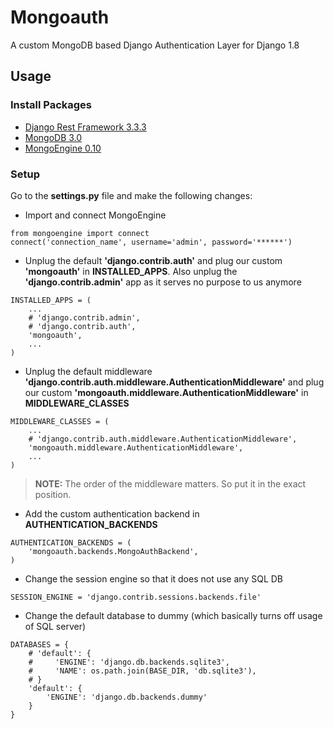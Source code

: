# Mongoauth

A custom MongoDB based Django Authentication Layer for Django 1.8

## Usage
### Install Packages
* [Django Rest Framework 3.3.3]
* [MongoDB 3.0]
* [MongoEngine 0.10]

### Setup
Go to the **settings.py** file and make the following changes:

* Import and connect MongoEngine
```
from mongoengine import connect
connect('connection_name', username='admin', password='******')
```
* Unplug the default **'django.contrib.auth'** and plug our custom **'mongoauth'**
in **INSTALLED_APPS**. Also unplug the **'django.contrib.admin'** app as it serves
no purpose to us anymore
```
INSTALLED_APPS = (
    ...
    # 'django.contrib.admin',
    # 'django.contrib.auth',
    'mongoauth',
    ...
)
```
* Unplug the default middleware **'django.contrib.auth.middleware.AuthenticationMiddleware'** and plug our custom **'mongoauth.middleware.AuthenticationMiddleware'**
in **MIDDLEWARE_CLASSES**
```
MIDDLEWARE_CLASSES = (
    ...
    # 'django.contrib.auth.middleware.AuthenticationMiddleware',
    'mongoauth.middleware.AuthenticationMiddleware',
    ...
)
```
> **NOTE:** The order of the middleware matters. So put it in the exact position.

* Add the custom authentication backend in **AUTHENTICATION_BACKENDS**
```
AUTHENTICATION_BACKENDS = (
    'mongoauth.backends.MongoAuthBackend',
)
```

* Change the session engine so that it does not use any SQL DB
```
SESSION_ENGINE = 'django.contrib.sessions.backends.file'
```

* Change the default database to dummy (which basically turns off usage of SQL server)
```
DATABASES = {
    # 'default': {
    #     'ENGINE': 'django.db.backends.sqlite3',
    #     'NAME': os.path.join(BASE_DIR, 'db.sqlite3'),
    # }
    'default': {
        'ENGINE': 'django.db.backends.dummy'
    }
}
```



[Django Rest Framework 3.3.3]: http://www.django-rest-framework.org/#tutorial
[MongoDB 3.0]: https://docs.mongodb.org/v3.0/tutorial/install-mongodb-on-ubuntu/
[MongoEngine 0.10]: https://mongoengine-odm.readthedocs.org/tutorial.html